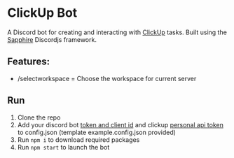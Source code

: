 # ClickUp Bot

A Discord bot for creating and interacting with [ClickUp](https://clickup.com/) tasks. Built using the [Sapphire](https://www.sapphirejs.dev/) Discordjs framework.

## Features:

- /selectworkspace = Choose the workspace for current server

## Run

1. Clone the repo
2. Add your discord bot [token and client id](https://discordjs.guide/preparations/setting-up-a-bot-application.html) and clickup [personal api token](https://clickup.com/api/developer-portal/authentication#personal-token) to config.json (template example.config.json provided)
3. Run `npm i` to download required packages
4. Run `npm start` to launch the bot
